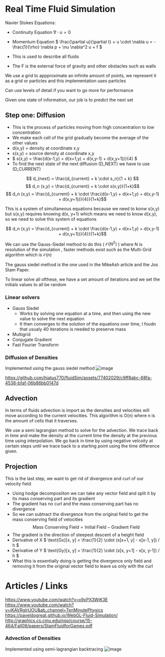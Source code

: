 # Real Time Fluid Simulation

Navier Stokes Equations: 
- Continuity Equation
$` \nabla \cdot u = 0 `$
- Momentum Equation
$` \frac{\partial u}{\partial t} + u \cdot \nabla u = -\frac{1}{\rho} \nabla p + \nu \nabla^2 u + f `$

- This is used to describe all fluids 
- The F is the external force of gravity and other obstacles such as walls 

We use a grid to appproximate an infinite amount of points, we represent it as a grid or particles and this implementation uses particles

Can use levels of detail if you want to go more for performance

Given one state of information, our job is to predict the next set 

## Step one: Diffusion
- This is the process of particles moving from high concentration to low concentration
- We make each cell of the grid gradually become the average of the other values
- d(x,y) = density at coordinate x,y
- s(x,y) = source density at coordinate x,y
- $` s(x,y) = \frac{d(x-1,y) + d(x+1,y) + d(x,y-1) + d(x,y+1))}{4} `$
- To find the next state of the next diffusion (D_NEXT) we have to use (D_CURRENT)

$$ d_{next} = \frac{d_{current} + k \cdot s_n}{1 + k} $$
$$ d_n (x,y) = \frac{d_{current} + k \cdot s(x,y)}{1+k}$$
$$ d_n (x,y) = \frac{d_{current} + k \cdot \frac{d(x-1,y) + d(x+1,y) + d(x,y-1) + d(x,y+1))}{4}}{1+k}$$

This is a system of simultaneous equations because we need to konw s(x,y) but s(x,y) requires knowing d(x, y+1) which means we need to know d(x,y), so we need to solve this system of equations

$$ d_n (x,y) = \frac{d_{current} + k \cdot \frac{d(x-1,y) + d(x+1,y) + d(x,y-1) + d(x,y+1))}{4}}{1+k}$$

We can use the Gauss-Siedel method to do this ( $` \mathcal O(N^2) `$  ) where N is resolution of the simulation , faster methods exist such as the Multi-Grid algorithm which is $` \mathcal O(n) `$ 

The gauss siedel method is the one used in the MikeAsh article and the Jos Stam Paper. 

To linear solve all ofthese, we have a set amount of iterations and we set the initials values to all be random 

### Linear solvers
- Gauss Siedel
    - Works by solving one equation at a time, and then using the new value to solve the next equation
    - It then converges to the solution of the equations over time, I foudn that usualy 40 iterations is needed to preserve mass 
- Multigrid 
- Conjugate Gradient
- Fast Fourier Transform


### Diffusion of Densities
Implemented using the gauss siedel method 
![image](https://github.com/hiatus770/fluidSim/assets/77402029/0ec39728-da2f-4df9-9da3-b948d1268173)


https://github.com/hiatus770/fluidSim/assets/77402029/c9ff8abc-68fa-4538-bfaf-06b86bb0147d



## Advection
In terms of fluids advection is import as the densities and velocities will move according to the current velocities. This algorithm is O(n) where n is the amount of cells that it traverses. 

We use a semi lagrangian method to solve for the advection. We trace back in time and make the density at the current time the density at the previous time using interpolation. 
We go back in time by using negative velcoity at certain steps until we trace back to a starting point using the time difference given. 

## Projection

This is the last step, we want to get rid of divergence and curl of our velocity field
- Using hodge decomposiiton we can take any vector  field and split it by its mass conserving part and its gradient 
- The gradient has no curl and the mass conserving part has no divergence
- So we can subtract the divergence from the original field to get the mass conserving field of velocities
$$ \text{Mass Conserving Field} = \text{Initial Field} - \text{Gradient Field}$$ 
- The gradient is the direction of steepest descent of a height field 
- Derivative of X $` \text{Gx}[x, y] = \frac{1}{2} \cdot (x[x+1, y] - x[x-1, y]) / h `$ 
- Derivative of Y $` \text{Gy}[x, y] = \frac{1}{2} \cdot (x[x, y+1] - x[x, y-1]) / h `$
- What this is essentially doing is getting the divergence only field and removing it from the original vector field to leave us only with the curl

# Articles / Links
https://www.youtube.com/watch?v=x9xPX3WiK3E
https://www.youtube.com/watch?v=iKAVRgIrUOU&ab_channel=TenMinutePhysics
https://paveldogreat.github.io/WebGL-Fluid-Simulation/
http://graphics.cs.cmu.edu/nsp/course/15-464/Fall09/papers/StamFluidforGames.pdf



### Advection of Densities
Implemented using semi-lagrangian backtracing 
![image](https://github.com/hiatus770/fluidSim/assets/77402029/f1969843-e7bd-4296-baf9-dbb8646f9f7e)
